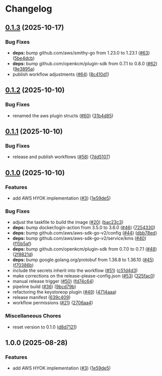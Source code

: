# Changelog

## [0.1.3](https://github.com/openkcm/keystore-plugins/compare/v0.1.2...v0.1.3) (2025-10-17)


### Bug Fixes

* **deps:** bump github.com/aws/smithy-go from 1.23.0 to 1.23.1 ([#63](https://github.com/openkcm/keystore-plugins/issues/63)) ([5be4dcb](https://github.com/openkcm/keystore-plugins/commit/5be4dcb0961883249654c1a5a3d141be4cebffea))
* **deps:** bump github.com/openkcm/plugin-sdk from 0.7.1 to 0.8.0 ([#62](https://github.com/openkcm/keystore-plugins/issues/62)) ([9e3895a](https://github.com/openkcm/keystore-plugins/commit/9e3895a79ca9544a45acd8a0b6b821957cdea6e8))
* publish workflow adjustments ([#64](https://github.com/openkcm/keystore-plugins/issues/64)) ([8c410d1](https://github.com/openkcm/keystore-plugins/commit/8c410d19c71ce955c4bc3f4fd70ed17cedb6ba21))

## [0.1.2](https://github.com/openkcm/keystore-plugins/compare/v0.1.1...v0.1.2) (2025-10-10)


### Bug Fixes

* renamed the aws plugin structs ([#60](https://github.com/openkcm/keystore-plugins/issues/60)) ([31b4d85](https://github.com/openkcm/keystore-plugins/commit/31b4d8577d6573fc4da681027b37fb47804d14b2))

## [0.1.1](https://github.com/openkcm/keystore-plugins/compare/v0.1.0...v0.1.1) (2025-10-10)


### Bug Fixes

* release and publish workflows ([#58](https://github.com/openkcm/keystore-plugins/issues/58)) ([7dd5107](https://github.com/openkcm/keystore-plugins/commit/7dd51070eb870da75cb8bbe15ed58ef7a081bba3))

## [0.1.0](https://github.com/openkcm/keystore-plugins/compare/v1.0.0...v0.1.0) (2025-10-10)


### Features

* add AWS HYOK implementation ([#3](https://github.com/openkcm/keystore-plugins/issues/3)) ([1e59de5](https://github.com/openkcm/keystore-plugins/commit/1e59de5b29c79506174c55d54ddc6fe290cacb13))


### Bug Fixes

* adjust the taskfile to build the image ([#20](https://github.com/openkcm/keystore-plugins/issues/20)) ([bac23c3](https://github.com/openkcm/keystore-plugins/commit/bac23c3c702acdc49d9646c8c1234d80245a2c08))
* **deps:** bump docker/login-action from 3.5.0 to 3.6.0 ([#46](https://github.com/openkcm/keystore-plugins/issues/46)) ([7254330](https://github.com/openkcm/keystore-plugins/commit/7254330525b6fde931cd038be1418a715b5a3d90))
* **deps:** bump github.com/aws/aws-sdk-go-v2/config ([#44](https://github.com/openkcm/keystore-plugins/issues/44)) ([dbb78ed](https://github.com/openkcm/keystore-plugins/commit/dbb78ed34281f6b43e0f79859268c27ca3f586e6))
* **deps:** bump github.com/aws/aws-sdk-go-v2/service/kms ([#40](https://github.com/openkcm/keystore-plugins/issues/40)) ([f15b5af](https://github.com/openkcm/keystore-plugins/commit/f15b5afc896399750258afa51173d79f23a00883))
* **deps:** bump github.com/openkcm/plugin-sdk from 0.7.0 to 0.7.1 ([#48](https://github.com/openkcm/keystore-plugins/issues/48)) ([2f8821d](https://github.com/openkcm/keystore-plugins/commit/2f8821d8d6f7ae85e1162dd7808eb827d89b3fc6))
* **deps:** bump google.golang.org/protobuf from 1.36.8 to 1.36.10 ([#45](https://github.com/openkcm/keystore-plugins/issues/45)) ([f70386b](https://github.com/openkcm/keystore-plugins/commit/f70386b05fc5542e0d6b01da62372c22b412b4ce))
* include the secrets inherit into the workflow ([#51](https://github.com/openkcm/keystore-plugins/issues/51)) ([c51d4d3](https://github.com/openkcm/keystore-plugins/commit/c51d4d37c9ed0a802a06913cfcd7fb5a11749e98))
* make corrections on the release-please-config.json ([#53](https://github.com/openkcm/keystore-plugins/issues/53)) ([325fac0](https://github.com/openkcm/keystore-plugins/commit/325fac0bfae004d50da282d84345bb5250db2592))
* manual release trigger ([#50](https://github.com/openkcm/keystore-plugins/issues/50)) ([fd74c64](https://github.com/openkcm/keystore-plugins/commit/fd74c647049253ce89fde876a69d3767ab5ae2be))
* pipeline build ([#36](https://github.com/openkcm/keystore-plugins/issues/36)) ([9bcd79b](https://github.com/openkcm/keystore-plugins/commit/9bcd79b3c496d3cab7e3582c68797c15a8fc797b))
* refactoring the keystoreop plugin ([#49](https://github.com/openkcm/keystore-plugins/issues/49)) ([4714aaa](https://github.com/openkcm/keystore-plugins/commit/4714aaa45eca7b1c95c7d7224ef86b87a249eb08))
* release manifest ([639c409](https://github.com/openkcm/keystore-plugins/commit/639c4099ed4fd3b228839b59ad2e4f8305c31db5))
* workflow permissions ([#21](https://github.com/openkcm/keystore-plugins/issues/21)) ([2706aa4](https://github.com/openkcm/keystore-plugins/commit/2706aa499c21329bfbf4769ba3b5624add367f4e))


### Miscellaneous Chores

* reset version to 0.1.0 ([d8d7121](https://github.com/openkcm/keystore-plugins/commit/d8d71211c05543b04ea25f26dac867b3293bd7d5))

## 1.0.0 (2025-08-28)


### Features

* add AWS HYOK implementation ([#3](https://github.com/openkcm/keystore-plugins/issues/3)) ([1e59de5](https://github.com/openkcm/keystore-plugins/commit/1e59de5b29c79506174c55d54ddc6fe290cacb13))
